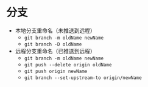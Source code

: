 分支
===

- 本地分支重命名（未推送到远程）
  - `git branch -m oldName newName`
  - `git branch -D oldName`
- 远程分支重命名（已推送到远程）
  - `git branch -m oldName newName`
  - `git push --delete origin oldName`
  - `git push origin newName`
  - `git branch --set-upstream-to origin/newName`